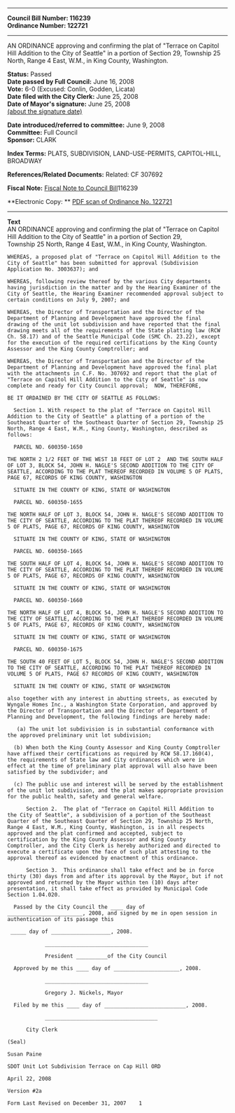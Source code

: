 * * * * *  
  
**Council Bill Number: [](#h0)[](#h2)116239**   
**Ordinance Number: 122721**  
  
* * * * *  
  
AN ORDINANCE approving and confirming the plat of "Terrace on Capitol Hill Addition to the City of Seattle" in a portion of Section 29, Township 25 North, Range 4 East, W.M., in King County, Washington.  
  
**Status:** Passed   
**Date passed by Full Council:** June 16, 2008   
**Vote:** 6-0 (Excused: Conlin, Godden, Licata)   
**Date filed with the City Clerk:** June 25, 2008   
**Date of Mayor's signature:** June 25, 2008   
[(about the signature date)](/~public/approvaldate.htm)   
  
  
**Date introduced/referred to committee:** June 9, 2008   
**Committee:** Full Council   
**Sponsor:** CLARK   
  
**Index Terms:** PLATS, SUBDIVISION, LAND-USE-PERMITS, CAPITOL-HILL, BROADWAY  
  
**References/Related Documents:** Related: CF 307692  
  
**Fiscal Note:** [Fiscal Note to Council Bill](http://clerk.seattle.gov/~public/fnote/116239.htm)[](#h1)[](#h3)116239  
  
**Electronic Copy: ** [PDF scan of Ordinance No. 122721](/~archives/Ordinances/Ord_122721.pdf)  
  
* * * * *  
  
**Text**  
    AN ORDINANCE approving and confirming the plat of "Terrace on Capitol  
    Hill Addition to the City of Seattle" in a portion of Section 29,  
    Township 25 North, Range 4 East, W.M., in King County, Washington.  
  
    WHEREAS, a proposed plat of "Terrace on Capitol Hill Addition to the  
    City of Seattle" has been submitted for approval (Subdivision  
    Application No. 3003637); and  
  
    WHEREAS, following review thereof by the various City departments  
    having jurisdiction in the matter and by the Hearing Examiner of the  
    City of Seattle, the Hearing Examiner recommended approval subject to  
    certain conditions on July 9, 2007; and  
  
    WHEREAS, the Director of Transportation and the Director of the  
    Department of Planning and Development have approved the final  
    drawing of the unit lot subdivision and have reported that the final  
    drawing meets all of the requirements of the State platting law (RCW  
    Ch. 58.17) and of the Seattle Municipal Code (SMC Ch. 23.22), except  
    for the execution of the required certifications by the King County  
    Assessor and the King County Comptroller; and  
  
    WHEREAS, the Director of Transportation and the Director of the  
    Department of Planning and Development have approved the final plat  
    with the attachments in C.F. No. 307692 and report that the plat of  
    "Terrace on Capitol Hill Addition to the City of Seattle" is now  
    complete and ready for City Council approval;  NOW, THEREFORE,  
  
    BE IT ORDAINED BY THE CITY OF SEATTLE AS FOLLOWS:  
  
      Section 1. With respect to the plat of "Terrace on Capitol Hill  
    Addition to the City of Seattle" a platting of a portion of the  
    Southeast Quarter of the Southeast Quarter of Section 29, Township 25  
    North, Range 4 East, W.M., King County, Washington, described as  
    follows:  
  
      PARCEL NO. 600350-1650  
  
    THE NORTH 2 1/2 FEET OF THE WEST 18 FEET OF LOT 2  AND THE SOUTH HALF  
    OF LOT 3, BLOCK 54, JOHN H. NAGLE'S SECOND ADDITION TO THE CITY OF  
    SEATTLE, ACCORDING TO THE PLAT THEREOF RECORDED IN VOLUME 5 OF PLATS,  
    PAGE 67, RECORDS OF KING COUNTY, WASHINGTON  
  
      SITUATE IN THE COUNTY OF KING, STATE OF WASHINGTON  
  
      PARCEL NO. 600350-1655  
  
    THE NORTH HALF OF LOT 3, BLOCK 54, JOHN H. NAGLE'S SECOND ADDITION TO  
    THE CITY OF SEATTLE, ACCORDING TO THE PLAT THEREOF RECORDED IN VOLUME  
    5 OF PLATS, PAGE 67, RECORDS OF KING COUNTY, WASHINGTON  
  
      SITUATE IN THE COUNTY OF KING, STATE OF WASHINGTON  
  
      PARCEL NO. 600350-1665  
  
    THE SOUTH HALF OF LOT 4, BLOCK 54, JOHN H. NAGLE'S SECOND ADDITION TO  
    THE CITY OF SEATTLE, ACCORDING TO THE PLAT THEREOF RECORDED IN VOLUME  
    5 OF PLATS, PAGE 67, RECORDS OF KING COUNTY, WASHINGTON  
  
      SITUATE IN THE COUNTY OF KING, STATE OF WASHINGTON  
  
      PARCEL NO. 600350-1660  
  
    THE NORTH HALF OF LOT 4, BLOCK 54, JOHN H. NAGLE'S SECOND ADDITION TO  
    THE CITY OF SEATTLE, ACCORDING TO THE PLAT THEREOF RECORDED IN VOLUME  
    5 OF PLATS, PAGE 67, RECORDS OF KING COUNTY, WASHINGTON  
  
      SITUATE IN THE COUNTY OF KING, STATE OF WASHINGTON  
  
      PARCEL NO. 600350-1675  
  
    THE SOUTH 40 FEET OF LOT 5, BLOCK 54, JOHN H. NAGLE'S SECOND ADDITION  
    TO THE CITY OF SEATTLE, ACCORDING TO THE PLAT THEREOF RECORDED IN  
    VOLUME 5 OF PLATS, PAGE 67 RECORDS OF KING COUNTY, WASHINGTON  
  
      SITUATE IN THE COUNTY OF KING, STATE OF WASHINGTON  
  
    also together with any interest in abutting streets, as executed by  
    Wyngale Homes Inc., a Washington State Corporation, and approved by  
    the Director of Transportation and the Director of Department of  
    Planning and Development, the following findings are hereby made:  
  
       (a) The unit lot subdivision is in substantial conformance with  
    the approved preliminary unit lot subdivision;  
  
      (b) When both the King County Assessor and King County Comptroller  
    have affixed their certifications as required by RCW 58.17.160(4),  
    the requirements of State law and City ordinances which were in  
    effect at the time of preliminary plat approval will also have been  
    satisfied by the subdivider; and  
  
      (c) The public use and interest will be served by the establishment  
    of the unit lot subdivision, and the plat makes appropriate provision  
    for the public health, safety and general welfare.  
  
          Section 2.  The plat of "Terrace on Capitol Hill Addition to  
    the City of Seattle", a subdivision of a portion of the Southeast  
    Quarter of the Southeast Quarter of Section 29, Township 25 North,  
    Range 4 East, W.M., King County, Washington, is in all respects  
    approved and the plat confirmed and accepted, subject to  
    certification by the King County Assessor and King County  
    Comptroller, and the City Clerk is hereby authorized and directed to  
    execute a certificate upon the face of such plat attesting to the  
    approval thereof as evidenced by enactment of this ordinance.  
  
          Section 3.  This ordinance shall take effect and be in force  
    thirty (30) days from and after its approval by the Mayor, but if not  
    approved and returned by the Mayor within ten (10) days after  
    presentation, it shall take effect as provided by Municipal Code  
    Section 1.04.020.  
  
      Passed by the City Council the ____ day of  
    ________________________, 2008, and signed by me in open session in  
    authentication of its passage this  
  
     _____ day of ___________________, 2008.  
  
                _________________________________  
  
                President __________of the City Council  
  
      Approved by me this ____ day of _____________________, 2008.  
  
                _________________________________  
  
                Gregory J. Nickels, Mayor  
  
      Filed by me this ____ day of __________________________, 2008.  
  
                ____________________________________  
  
          City Clerk  
  
    (Seal)  
  
    Susan Paine  
  
    SDOT Unit Lot Subdivision Terrace on Cap Hill ORD  
  
    April 22, 2008  
  
    Version #2a  
  
    Form Last Revised on December 31, 2007    1  
